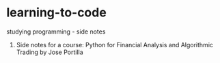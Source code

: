 # learning-to-code
studying programming - side notes
1. Side notes for a course: Python for Financial Analysis and Algorithmic Trading by Jose Portilla


